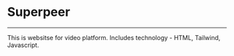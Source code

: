 # Superpeer

------

This is websitse for video platform. Includes technology - HTML, Tailwind, Javascript.
